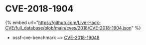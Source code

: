 # CVE-2018-1904
{% embed url="https://github.com/Live-Hack-CVE/full_database/blob/main/cves/2018/CVE-2018-1904.json" %}

* ossf-cve-benchmark ~> [CVE-2018-19048](https://www.alice-snow.ru/2018/database/cve-2018-1904/cve-2018-19048-ossf-cve-benchmark)